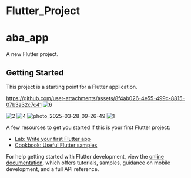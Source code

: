 # Flutter_Project
# aba_app

A new Flutter project.

## Getting Started

This project is a starting point for a Flutter application.


https://github.com/user-attachments/assets/8f4ab026-4e55-499c-8815-07b3a32c7c41
![6](https://github.com/user-attachments/assets/7b02b6a9-a00d-4733-8517-b2922a7fb8f6)

![2](https://github.com/user-attachments/assets/0a90d8a4-dcd2-464c-b2a0-eb4c43bc4a20)
![4](https://github.com/user-attachments/assets/50f6956e-5280-4f78-9f26-8b09bc4cb68d)
![photo_2025-03-28_09-26-49](https://github.com/user-attachments/assets/853ba106-7874-46f9-953e-30c465f758a7)
![1](https://github.com/user-attachments/assets/07ccc4b7-1972-4e11-9554-48b586cd4ead)

A few resources to get you started if this is your first Flutter project:

- [Lab: Write your first Flutter app](https://docs.flutter.dev/get-started/codelab)
- [Cookbook: Useful Flutter samples](https://docs.flutter.dev/cookbook)

For help getting started with Flutter development, view the
[online documentation](https://docs.flutter.dev/), which offers tutorials,
samples, guidance on mobile development, and a full API reference.
